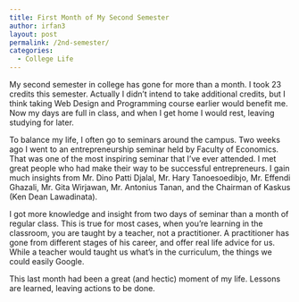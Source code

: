 ```yaml
---
title: First Month of My Second Semester
author: irfan3
layout: post
permalink: /2nd-semester/
categories:
  - College Life
---
```

My second semester in college has gone for more than a month. I took 23 credits this semester. Actually I didn’t intend to take additional credits, but I think taking Web Design and Programming course earlier would benefit me. Now my days are full in class, and when I get home I would rest, leaving studying for later.

To balance my life, I often go to seminars around the campus. Two weeks ago I went to an entrepreneurship seminar held by Faculty of Economics. That was one of the most inspiring seminar that I’ve ever attended. I met great people who had make their way to be successful entrepreneurs. I gain much insights from Mr. Dino Patti Djalal, Mr. Hary Tanoesoedibjo, Mr. Effendi Ghazali, Mr. Gita Wirjawan, Mr. Antonius Tanan, and the Chairman of Kaskus (Ken Dean Lawadinata).

I got more knowledge and insight from two days of seminar than a month of regular class. This is true for most cases, when you’re learning in the classroom, you are taught by a teacher, not a practitioner. A practitioner has gone from different stages of his career, and offer real life advice for us. While a teacher would taught us what’s in the curriculum, the things we could easily Google.

This last month had been a great (and hectic) moment of my life. Lessons are learned, leaving actions to be done.